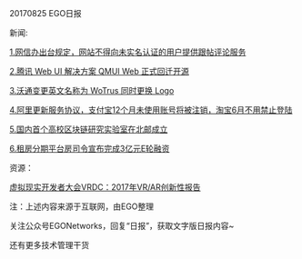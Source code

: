 20170825 EGO日报

新闻:

[1.网信办出台规定，网站不得向未实名认证的用户提供跟帖评论服务](http://tech.qq.com/a/20170825/052323.htm)

[2.腾讯 Web UI 解决方案 QMUI Web 正式回迁开源](https://www.oschina.net/news/88058/qmui-web-opensource)

[3.沃通变更英文名称为 WoTrus 同时更换 Logo](https://www.oschina.net/news/88045/wosign-english-name-changed)

[4.阿里更新服务协议，支付宝12个月未使用账号将被注销，淘宝6月不用禁止登陆](https://36kr.com/newsflashes/76307)

[5.国内首个高校区块链研究实验室在北邮成立](http://www.jiemian.com/article/1577857.html)

[6.租房分期平台房司令宣布完成3亿元E轮融资](http://www.iyiou.com/p/53702)

资源：

[虚拟现实开发者大会VRDC：2017年VR/AR创新性报告](http://www.199it.com/archives/626628.html)

注：上述内容来源于互联网，由EGO整理

关注公众号EGONetworks，回复“日报”，获取文字版日报内容~

还有更多技术管理干货
